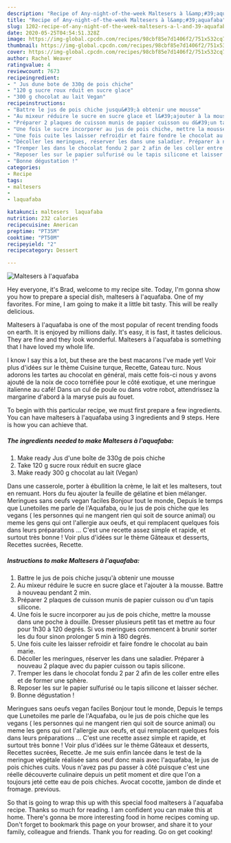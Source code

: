 ```yaml
---
description: "Recipe of Any-night-of-the-week Maltesers à l&amp;#39;aquafaba"
title: "Recipe of Any-night-of-the-week Maltesers à l&amp;#39;aquafaba"
slug: 1202-recipe-of-any-night-of-the-week-maltesers-a-l-and-39-aquafaba
date: 2020-05-25T04:54:51.328Z
image: https://img-global.cpcdn.com/recipes/98cbf85e7d1406f2/751x532cq70/maltesers-a-laquafaba-photo-principale-de-la-recette.jpg
thumbnail: https://img-global.cpcdn.com/recipes/98cbf85e7d1406f2/751x532cq70/maltesers-a-laquafaba-photo-principale-de-la-recette.jpg
cover: https://img-global.cpcdn.com/recipes/98cbf85e7d1406f2/751x532cq70/maltesers-a-laquafaba-photo-principale-de-la-recette.jpg
author: Rachel Weaver
ratingvalue: 4
reviewcount: 7673
recipeingredient:
- " Jus dune bote de 330g de pois chiche"
- "120 g sucre roux rduit en sucre glace"
- "300 g chocolat au lait Vegan"
recipeinstructions:
- "Battre le jus de pois chiche jusqu&#39;à obtenir une mousse"
- "Au mixeur réduire le sucre en sucre glace et l&#39;ajouter à la mousse. Battre à nouveau pendant 2 min."
- "Préparer 2 plaques de cuisson munis de papier cuisson ou d&#39;un tapis silicone."
- "Une fois le sucre incorporer au jus de pois chiche, mettre la mousse dans une poche à douille. Dresser plusieurs petit tas et mettre au four pour 1h30 à 120 degrés. Si vos meringues commencent à brunir sorter les du four sinon prolonger 5 min à 180 degrés."
- "Une fois cuite les laisser refroidir et faire fondre le chocolat au bain marie."
- "Décoller les meringues, réserver les dans une saladier. Préparer à nouveau 2 plaque avec du papier cuisson ou tapis silicone."
- "Tremper les dans le chocolat fondu 2 par 2 afin de les coller entre elles et de former une sphère."
- "Reposer les sur le papier sulfurisé ou le tapis silicone et laisser sécher."
- "Bonne dégustation !"
categories:
- Recipe
tags:
- maltesers
- 
- laquafaba

katakunci: maltesers  laquafaba 
nutrition: 232 calories
recipecuisine: American
preptime: "PT35M"
cooktime: "PT50M"
recipeyield: "2"
recipecategory: Dessert

---
```



![Maltesers à l&#39;aquafaba](https://img-global.cpcdn.com/recipes/98cbf85e7d1406f2/751x532cq70/maltesers-a-laquafaba-photo-principale-de-la-recette.jpg)

Hey everyone, it's Brad, welcome to my recipe site. Today, I'm gonna show you how to prepare a special dish, maltesers à l&#39;aquafaba. One of my favorites. For mine, I am going to make it a little bit tasty. This will be really delicious.

Maltesers à l&#39;aquafaba is one of the most popular of recent trending foods on earth. It is enjoyed by millions daily. It's easy, it is fast, it tastes delicious. They are fine and they look wonderful. Maltesers à l&#39;aquafaba is something that I have loved my whole life.

I know I say this a lot, but these are the best macarons I&#39;ve made yet! Voir plus d&#39;idées sur le thème Cuisine turque, Recette, Gateau turc. Nous adorons les tartes au chocolat en général, mais cette fois-ci nous y avons ajouté de la noix de coco torréfiée pour le côté exotique, et une meringue italienne au café! Dans un cul de poule ou dans votre robot, attendrissez la margarine d&#39;abord à la maryse puis au fouet.


To begin with this particular recipe, we must first prepare a few ingredients. You can have maltesers à l&#39;aquafaba using 3 ingredients and 9 steps. Here is how you can achieve that.

<!--inarticleads1-->

##### The ingredients needed to make Maltesers à l&#39;aquafaba:

1. Make ready  Jus d&#39;une boîte de 330g de pois chiche
1. Take 120 g sucre roux réduit en sucre glace
1. Make ready 300 g chocolat au lait (Vegan)


Dans une casserole, porter à ébullition la crème, le lait et les maltesers, tout en remuant. Hors du feu ajouter la feuille de gélatine et bien mélanger. Meringues sans oeufs vegan faciles Bonjour tout le monde, Depuis le temps que Lunetoiles me parle de l&#39;Aquafaba, ou le jus de pois chiche que les vegans ( les personnes qui ne mangent rien qui soit de source animal) ou meme les gens qui ont l&#39;allergie aux oeufs, et qui remplacent quelques fois dans leurs préparations … C&#39;est une recette assez simple et rapide, et surtout très bonne ! Voir plus d&#39;idées sur le thème Gâteaux et desserts, Recettes sucrées, Recette. 

<!--inarticleads2-->

##### Instructions to make Maltesers à l&#39;aquafaba:

1. Battre le jus de pois chiche jusqu&#39;à obtenir une mousse
1. Au mixeur réduire le sucre en sucre glace et l&#39;ajouter à la mousse. Battre à nouveau pendant 2 min.
1. Préparer 2 plaques de cuisson munis de papier cuisson ou d&#39;un tapis silicone.
1. Une fois le sucre incorporer au jus de pois chiche, mettre la mousse dans une poche à douille. Dresser plusieurs petit tas et mettre au four pour 1h30 à 120 degrés. Si vos meringues commencent à brunir sorter les du four sinon prolonger 5 min à 180 degrés.
1. Une fois cuite les laisser refroidir et faire fondre le chocolat au bain marie.
1. Décoller les meringues, réserver les dans une saladier. Préparer à nouveau 2 plaque avec du papier cuisson ou tapis silicone.
1. Tremper les dans le chocolat fondu 2 par 2 afin de les coller entre elles et de former une sphère.
1. Reposer les sur le papier sulfurisé ou le tapis silicone et laisser sécher.
1. Bonne dégustation !


Meringues sans oeufs vegan faciles Bonjour tout le monde, Depuis le temps que Lunetoiles me parle de l&#39;Aquafaba, ou le jus de pois chiche que les vegans ( les personnes qui ne mangent rien qui soit de source animal) ou meme les gens qui ont l&#39;allergie aux oeufs, et qui remplacent quelques fois dans leurs préparations … C&#39;est une recette assez simple et rapide, et surtout très bonne ! Voir plus d&#39;idées sur le thème Gâteaux et desserts, Recettes sucrées, Recette. Je me suis enfin lancée dans le test de la meringue végétale réalisée sans oeuf donc mais avec l&#39;aquafaba, le jus de pois chiches cuits. Vous n&#39;avez pas pu passer à côté puisque c&#39;est une réelle découverte culinaire depuis un petit moment et dire que l&#39;on a toujours jeté cette eau de pois chiches. Avocat cocotte, jambon de dinde et fromage. previous. 

So that is going to wrap this up with this special food maltesers à l&#39;aquafaba recipe. Thanks so much for reading. I am confident you can make this at home. There's gonna be more interesting food in home recipes coming up. Don't forget to bookmark this page on your browser, and share it to your family, colleague and friends. Thank you for reading. Go on get cooking!

